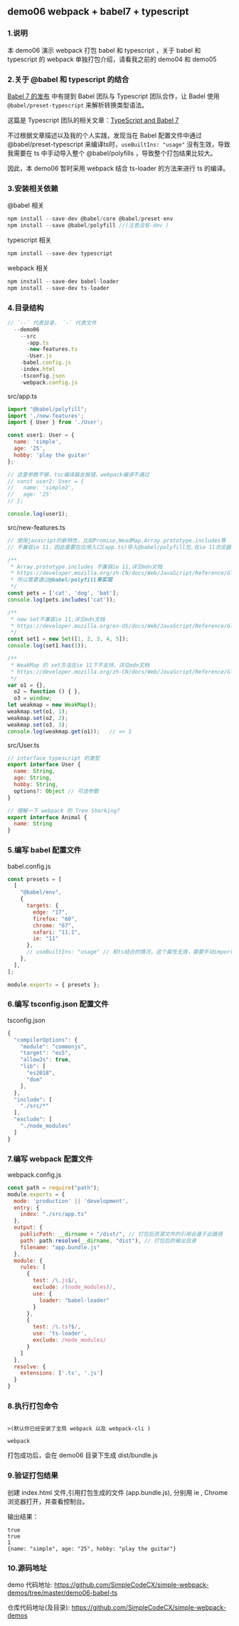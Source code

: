## demo06 webpack + babel7 + typescript

### 1.说明
本 demo06 演示 webpack 打包 babel 和 typescript ，关于 babel 和 typescript 的 webpack 单独打包介绍，请看我之前的 demo04 和 demo05

### 2.关于 @babel 和 typescript 的结合
[Babel 7 的发布](https://babel.docschina.org/blog/2018/08/27/7.0.0) 中有提到 Babel 团队与 Typescript 团队合作，让 Badel 使用 `@babel/preset-typescript` 来解析转换类型语法。

这篇是 Typescript 团队的相关文章：[TypeScript and Babel 7](https://devblogs.microsoft.com/typescript/typescript-and-babel-7/)

不过根据文章描述以及我的个人实践，发现当在 Babel 配置文件中通过 @babel/preset-typescript 来编译ts时，`useBuiltIns: "usage"` 没有生效，导致我需要在 ts 中手动导入整个 @babel/polyfills ，导致整个打包结果比较大。

因此，本 demo06 暂时采用 webpack 结合 ts-loader 的方法来进行 ts 的编译。

### 3.安装相关依赖

@babel 相关
```javascript
npm install --save-dev @babel/core @babel/preset-env
npm install --save @babel/polyfill //(注意没有-dev )
```

typescript 相关
```javascript
npm install --save-dev typescript
```

webpack 相关

```javascript
npm install --save-dev babel-loader
npm install --save-dev ts-loader
```


### 4.目录结构
```javascript
// `--` 代表目录， `-` 代表文件
  --demo06
    --src
      -app.ts
      -new-features.ts
      -User.js
    -babel.config.js
    -index.html
    -tsconfig.json
    -webpack.config.js
```
src/app.ts

```javascript
import "@babel/polyfill";
import './new-features';
import { User } from './User';

const user1: User = {
  name: 'simple',
  age: '25',
  hobby: 'play the guitar'
};

// 这里参数不够，tsc编译器会报错，webpack编译不通过
// const user2: User = {
//   name: 'simple2',
//   age: '25'
// };

console.log(user1);
```

src/new-features.ts
```javascript
// 使用javasript的新特性，比如Promise,WeadMap,Array.prototype.includes等
// 不兼容ie 11，因此需要在应用入口(app.ts)导入@babel/polyfill包,在ie 11浏览器进行测试

/**
 * Array.prototype.includes 不兼容ie 11,详见mdn文档
 * https://developer.mozilla.org/zh-CN/docs/Web/JavaScript/Reference/Global_Objects/Array/includes
 * 所以需要通过@babel/polyfill来实现
 */
const pets = ['cat', 'dog', 'bat'];
console.log(pets.includes('cat'));

/**
 * new Set不兼容ie 11,详见mdn文档
 * https://developer.mozilla.org/en-US/docs/Web/JavaScript/Reference/Global_Objects/Set
 */
const set1 = new Set([1, 2, 3, 4, 5]);
console.log(set1.has(1));

/**
 * WeakMap 的 set方法在ie 11下不支持，详见mdn文档
 * https://developer.mozilla.org/zh-CN/docs/Web/JavaScript/Reference/Global_Objects/WeakMap
 */
var o1 = {},
  o2 = function () { },
  o3 = window;
let weakmap = new WeakMap();
weakmap.set(o1, 1);
weakmap.set(o2, 2);
weakmap.set(o3, 3);
console.log(weakmap.get(o1));   // => 1
```

src/User.ts
```javascript
// interface typescript 的类型
export interface User {
  name: String,
  age: String,
  hobby: String,
  options?: Object // 可选参数
}

// 理解一下 webpack 的 Tree Sharking?
export interface Animal {
  name: String
}
```

### 5.编写 babel 配置文件
babel.config.js
```javascript
const presets = [
  [
    "@babel/env",
    {
      targets: {
        edge: "17",
        firefox: "60",
        chrome: "67",
        safari: "11.1",
        ie: "11"
      },
      // useBuiltIns: "usage" // 和ts结合的情况，这个属性无效，需要手动import "@babel/polyfill";
    },
  ],
];

module.exports = { presets };
```
### 6.编写 tsconfig.json 配置文件
tsconfig.json

```javascript
{
  "compilerOptions": {
    "module": "commonjs",
    "target": "es5",
    "allowJs": true,
    "lib": [
      "es2018",
      "dom"
    ],
  },
  "include": [
    "./src/*"
  ],
  "exclude": [
    "./node_modules"
  ]
}
```
### 7.编写 webpack 配置文件
webpack.config.js

```javascript
const path = require("path");
module.exports = {
  mode: 'production' || 'development',
  entry: {
    index: "./src/app.ts"
  },
  output: {
    publicPath: __dirname + "/dist/", // 打包后资源文件的引用会基于此路径
    path: path.resolve(__dirname, "dist"), // 打包后的输出目录
    filename: "app.bundle.js"
  },
  module: {
    rules: [
      {
        test: /\.js$/,
        exclude: /(node_modules)/,
        use: {
          loader: "babel-loader"
        }
      },
      {
        test: /\.ts?$/,
        use: 'ts-loader',
        exclude: /node_modules/
      }
    ]
  },
  resolve: {
    extensions: ['.ts', '.js']
  }
}
```
### 8.执行打包命令
```javacript

>(默认你已经安装了全局 webpack 以及 webpack-cli )

webpack
```
打包成功后，会在 demo06 目录下生成 dist/bundle.js
### 9.验证打包结果
创建 index.html 文件,引用打包生成的文件 (app.bundle.js),
分别用 ie , Chrome 浏览器打开，并查看控制台。

输出结果：
```javacript
true
true
1
{name: "simple", age: "25", hobby: "play the guitar"}
```

### 10.源码地址
demo 代码地址: https://github.com/SimpleCodeCX/simple-webpack-demos/tree/master/demo06-babel-ts

仓库代码地址(及目录): https://github.com/SimpleCodeCX/simple-webpack-demos